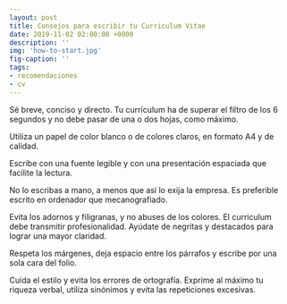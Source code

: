 ```yaml
---
layout: post
title: Consejos para escribir tu Curriculum Vitae
date: 2019-11-02 02:00:00 +0000
description: ''
img: 'how-to-start.jpg'
fig-caption: ''
tags:
- recomendaciones
- cv
---
```

Sé breve, conciso y directo. Tu currículum ha de superar el filtro de los 6 segundos y no debe pasar de una o dos hojas, como máximo.

Utiliza un papel de color blanco o de colores claros, en formato A4 y de calidad.
    
Escribe con una fuente legible y con una presentación espaciada que facilite la lectura.

No lo escribas a mano, a menos que así lo exija la empresa. Es preferible escrito en ordenador que mecanografiado.

Evita los adornos y filigranas, y no abuses de los colores. El curriculum debe transmitir profesionalidad. Ayúdate de negritas y destacados para lograr una mayor claridad.

Respeta los márgenes, deja espacio entre los párrafos y escribe por una sola cara del folio.

Cuida el estilo y evita los errores de ortografía. Exprime al máximo tu riqueza verbal, utiliza sinónimos y evita las repeticiones excesivas.